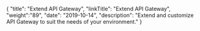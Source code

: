 {
    "title": "Extend API Gateway",
    "linkTitle": "Extend API Gateway",
    "weight":"89",
    "date": "2019-10-14",
    "description": "Extend and customize API Gateway to suit the needs of your environment."
}